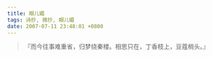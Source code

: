 ```yaml
---
title: 眼儿媚
tags: 诗抄, 摘抄, 眼儿媚
date: 2007-07-11 23:48:01 +0800
---
```


> 『而今往事难重省，归梦绕秦楼。相思只在，丁香枝上，豆蔻梢头。』
